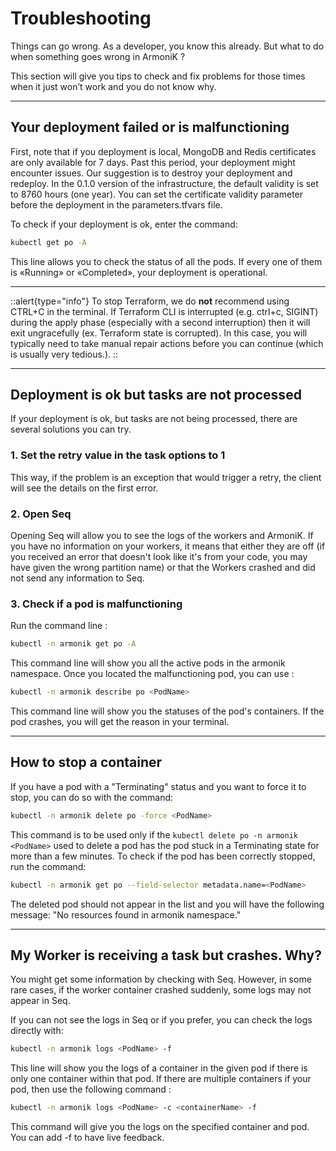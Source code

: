 # Troubleshooting

Things can go wrong. As a developer, you know this already. But what to do when something goes wrong in ArmoniK ?

This section will give you tips to check and fix problems for those times when it just won’t work and you do not know why.
___

## Your deployment failed or is malfunctioning

First, note that if you deployment is local, MongoDB and Redis certificates are only available for 7 days. Past this period, your deployment might encounter issues.
Our suggestion is to destroy your deployment and redeploy.
In the 0.1.0 version of the infrastructure, the default validity is set to 8760 hours (one year). You can set the certificate validity parameter before the deployment in the parameters.tfvars file.

To check if your deployment is ok, enter the command:

```bash [shell]
kubectl get po -A
```

This line allows you to check the status of all the pods. If every one of them is «Running» or «Completed», your deployment is operational.
___
::alert{type="info"}
To stop Terraform, we do **not** recommend using CTRL+C in the terminal. If Terraform CLI is interrupted (e.g. ctrl+c, SIGINT) during the apply phase (especially with a second interruption) then it will exit ungracefully (ex. Terraform state is corrupted). In this case, you will typically need to take manual repair actions before you can continue (which is usually very tedious.).
::
___

## Deployment is ok but tasks are not processed

If your deployment is ok, but tasks are not being processed, there are several solutions you can try.

### 1. Set the retry value in the task options to 1

This way, if the problem is an exception that would trigger a retry, the client will see the details on the first error.

### 2. Open Seq

Opening Seq will allow you to see the logs of the workers and ArmoniK. If you have no information on your workers, it means that either they are off (if you received an error that doesn't look like it's from your code, you may have given the wrong partition name) or that the Workers crashed and did not send any information to Seq.

### 3. Check if a pod is malfunctioning

Run the command line :

```bash [shell]
kubectl -n armonik get po -A
```

This command line will show you all the active pods in the armonik namespace. Once you located the malfunctioning pod, you can use :

```bash [shell]
kubectl -n armonik describe po <PodName>
```

This command line will show you the statuses of the pod's containers. If the pod crashes, you will get the reason in your terminal.
___

## How to stop a container

If you have a pod with a "Terminating" status and you want to force it to stop, you can do so with the command:

```bash [shell]
kubectl -n armonik delete po -force <PodName>
```

This command is to be used only if the ```kubectl delete po -n armonik <PodName>``` used to delete a pod has the pod stuck in a Terminating state for more than a few minutes. To check if the pod has been correctly stopped, run the command:

``` bash [shell]
kubectl -n armonik get po --field-selector metadata.name=<PodName>
```

The deleted pod should not appear in the list and you will have the following message: "No resources found in armonik namespace."
___

## My Worker is receiving a task but crashes. Why?

You might get some information by checking with Seq. However, in some rare cases, if the worker container crashed suddenly, some logs may not appear in Seq.

If you can not see the logs in Seq or if you prefer, you can check the logs directly with:

```bash [shell]
kubectl -n armonik logs <PodName> -f
```

This line will show you the logs of a container in the given pod if there is only one container within that pod. If there are multiple containers if your pod, then use the following command :

```bash [shell]
kubectl -n armonik logs <PodName> -c <containerName> -f
```

This command will give you the logs on the specified container and pod. You can add -f to have live feedback.
